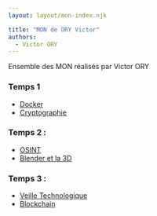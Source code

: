```yaml
---
layout: layout/mon-index.njk

title: "MON de ORY Victor"
authors:
  - Victor ORY 
---
```


<!-- début résumé -->

Ensemble des MON réalisés par Victor ORY 

<!-- fin résumé -->


### Temps 1

- [Docker](./Docker)
- [Cryptographie](./Crypto)

### Temps 2 :

- [OSINT](./OSINT)
- [Blender et la 3D](./Blender)

### Temps 3 : 

- [Veille Technologique](./VeilleTechno)
- [Blockchain](./Blockchain.md)

